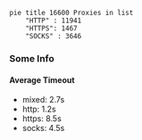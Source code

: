 
```mermaid
pie title 16600 Proxies in list
    "HTTP" : 11941
    "HTTPS": 1467
    "SOCKS" : 3646
```

### Some Info
#### Average Timeout

- mixed: 2.7s
- http: 1.2s
- https: 8.5s
- socks: 4.5s